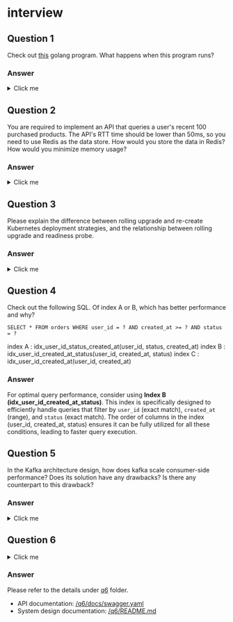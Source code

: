 # interview


## Question 1
Check out [this](https://hackmd.io/wp_lbzWrSc-vJFEpUb4OrQ?view) golang program. What happens when this program runs?

### Answer
<details>
  <summary>Click me</summary>


The code fragment has two problems.
- Array Size Too Large
- Deadlock

You can refer to the [link](https://github.com/EyesHuang/interview/q1) for fix version.


<u>Array Size Too Large</u>
It has the following error because Go has a limit on symbol size, typically around 2GB. ([ref link](https://github.com/golang/go/issues/9862))

**Error**
```
Build Error: go build -o C:\Users\YongTeng\interview\q1\__debug_bin4284365681.exe -gcflags all=-N -l .
# q1
./main.go:33:16: main..stmp_0: symbol too large (800000000000 bytes > 2000000000 bytes)
./main.go:33:16: main..stmp_1: symbol too large (800000000000 bytes > 2000000000 bytes) (exit status 1)
```

Correct `for _ = range [10e10]uint64{}` to `for i := 0; i < 10e10; i++`.


<u>Deadlock</u>
After the correction, it has the following error due to deadlcok.

**Error**
```
fatal error: all goroutines are asleep - deadlock!

goroutine 1 [semacquire]:
sync.runtime_Semacquire(0xc00000a050?)
	C:/Program Files/Go/src/runtime/sema.go:62 +0x25
sync.(*WaitGroup).Wait(0xc00000a050)
	C:/Program Files/Go/src/sync/waitgroup.go:116 +0x8b
main.main()
	C:/Users/YongTeng/interview/bitorpo/interview/q1/main.go:45 +0x270
```

Add `if else` statement for consistent lock ordering.

**Origin**
```
func transfer(from *User, to *User, amount uint64) {
	from.Lock.Lock()
	to.Lock.Lock()
	defer from.Lock.Unlock()
	defer to.Lock.Unlock()

	if from.Balance >= amount {
		from.Balance -= amount
		to.Balance += amount
	}
}
```

**Correction**
```
func transfer(from *User, to *User, amount uint64) {
	if from.ID < to.ID {
		from.Lock.Lock()
		defer from.Lock.Unlock()
		to.Lock.Lock()
		defer to.Lock.Unlock()
	} else {
		to.Lock.Lock()
		defer to.Lock.Unlock()
		from.Lock.Lock()
		defer from.Lock.Unlock()
	}

	if from.Balance >= amount {
		from.Balance -= amount
		to.Balance += amount
	}
}
```
</details>

## Question 2
You are required to implement an API that queries a user's recent 100
purchased products. The API's RTT time should be lower than 50ms, so you need to use
Redis as the data store. How would you store the data in Redis? How would you minimize
memory usage?

### Answer
<details>
  <summary>Click me</summary>

Redis Lists are a better choice for storing user purchases due to their ordered nature and efficient operations. The necessary operations (push, trim, and range) are well-supported by Redis Lists.

A list in Redis can be treated as a queue, allowing us to easily add new purchases to the top of the list with `LPUSH` and retrieve the most recent 100 purchases with `LRANGE`. While trimming the list with `LTRIM` is not required to use `LRANGE`, it helps to keep memory usage efficient by maintaining the list at a manageable size.

```
# Data structure: purchases:<user_id> <product_id>

# Add a purchase
$ redis-cli LPUSH purchases:user_1234 product_5678

# Trim the list to the latest 100 purchases
$ redis-cli LTRIM purchases:user_1234 0 99

# Get the most recent 100 purchases
$ redis-cli LRANGE purchases:user_1234 0 99
```

</details>

## Question 3
Please explain the difference between rolling upgrade and re-create
Kubernetes deployment strategies, and the relationship between rolling upgrade and readiness probe.

### Answer
<details>
  <summary>Click me</summary>

Kubernetes prioritizes high availability with rolling upgrades by default. This method uses readiness probes for a seamless transition:

- New pods are verified healthy before replacing old ones, minimizing downtime.
- Quick rollbacks are ensured if problems occur.

The simpler re-create strategy, though faster, has downsides:
- Service disruption occurs during the update.
- No gradual rollout means all pods are replaced at once, potentially causing issues.

</details>

## Question 4
Check out the following SQL. Of index A or B, which has better performance
and why?
```
SELECT * FROM orders WHERE user_id = ? AND created_at >= ? AND status = ?
```
index A : idx_user_id_status_created_at(user_id, status, created_at)
index B : idx_user_id_created_at_status(user_id, created_at, status)
index C : idx_user_id_created_at(user_id, created_at)

### Answer
For optimal query performance, consider using **Index B (idx_user_id_created_at_status)**.
This index is specifically designed to efficiently handle queries that filter by `user_id` (exact match), `created_at` (range), and `status` (exact match). The order of columns in the index (user_id, created_at, status) ensures it can be fully utilized for all these conditions, leading to faster query execution.

## Question 5
In the Kafka architecture design, how does kafka scale consumer-side performance? Does its solution have any drawbacks? Is there any counterpart to this drawback?

### Answer
<details>
  <summary>Click me</summary>

**Partitioning**
Kafka improves consumer performance using partitions in topics. A topic is like a table in a database, and it can have multiple partitions. Each partition is a sequence of messages, and new messages are added to the end. Each message gets a unique id called an offset.


**Replication**
To make sure data is always available, Kafka copies partitions across different brokers. If one broker fails, another broker with the copy can serve the data.


**Consumer Groups**
Kafka uses consumer groups to increase reading speed. A group of consumers can read from a topic, with each consumer reading from different partitions. This way, the work is shared, and each partition is read by one consumer in the group.


#### Drawbacks and Solutions
**Ordering Only Within Partitions**
- Issue: Kafka keeps the order of messages only within a partition, not across all partitions. This can be a problem if you need strict ordering for all messages.

- Solution:
  - Single Partition: Guarantees order but limits performance and scalability.
  - Key-Based Ordering: Maintains order for specific keys but not globally.
  - Custom Logic: Ensures global ordering but adds complexity and potential latency.

**Rebalancing Overhead**
- Issue: When adding or removing consumers, Kafka rebalances the consumer group. During this time, consumers stop reading messages, causing temporary delays.

- Solution: Static Membership can reduce rebalancing impacts by retaining consumer identities and partition assignments across rebalances. This approach minimizes unnecessary reassignments, leading to less downtime and lower latency during rebalancing. Additionally, configuring longer session timeouts can reduce the frequency of rebalances.
By using static membership, you can ensure a more stable and efficient consumer group rebalancing process.

**Scalability Limit by Partition Count**
- Issue: The number of partitions limits the number of consumers in a group. If there are more consumers than partitions, some consumers will be idle.
- Solution: Increase the number of partitions, but do it carefully to avoid too much overhead. Kafka allows adding partitions dynamically as needed.


</details>

## Question 6
<details>
  <summary>Click me</summary>

Please follow the following requirements to implement an HTTP server and post
your GitHub repo link.
Design an HTTP server for the Tinder matching system. The HTTP server must support the
following three APIs:
1. AddSinglePersonAndMatch : Add a new user to the matching system and find any
possible matches for the new user.
2. RemoveSinglePerson : Remove a user from the matching system so that the user
cannot be matched anymore.
3. QuerySinglePeople : Find the most N possible matched single people, where N is a
request parameter.
Here is the matching rule:
- A single person has four input parameters: name, height, gender, and number of
wanted dates.
- Boys can only match girls who have lower height. Conversely, girls match boys who
are taller.
- Once the girl and boy match, they both use up one date. When their number of dates
becomes zero, they should be removed from the matching system.
Note : Please do not use other databases such as MySQL or Redis, just use in-memory
data structure which in application to store your data.
Other requirements :
- Unit test
- Docker image
- Structured project layout
- API documentation
- System design documentation that also explains the time complexity of your API
- You can list TBD tasks.

</details>

### Answer
Please refer to the details under [q6](https://github.com/EyesHuang/interview/tree/main/q6) folder.
- API documentation: [/q6/docs/swagger.yaml](https://github.com/EyesHuang/interview/blob/main/q6/docs/swagger.yaml)
- System design documentation: [/q6/README.md](https://github.com/EyesHuang/interview/blob/main/q6/README.md)
